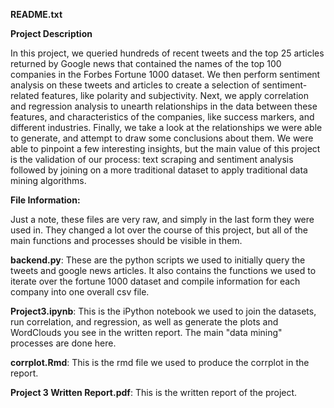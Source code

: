<b>README.txt</b>

<b>Project Description</b>

In this project, we queried hundreds of recent tweets and the top 25 articles returned by Google news that contained the names of the top 100 companies in the Forbes Fortune 1000 dataset. We then perform sentiment analysis on these tweets and articles to create a selection of sentiment-related features, like polarity and subjectivity. Next, we apply correlation and regression analysis to unearth relationships in the data between these features, and characteristics of the companies, like success markers, and different industries. Finally, we take a look at the relationships we were able to generate, and attempt to draw some conclusions about them. We were able to pinpoint a few interesting insights, but the main value of this project is the validation of our process: text scraping and sentiment analysis followed by joining on a more traditional dataset to apply traditional data mining algorithms.

<b>File Information:</b>

Just a note, these files are very raw, and simply in the last form they were used in. They changed a lot over the course of this project, but all of the main functions and processes should be visible in them.

<b>backend.py</b>: These are the python scripts we used to initially query the tweets and google news articles. It also contains the functions we used to iterate over the fortune 1000 dataset and compile information for each company into one overall csv file.

<b>Project3.ipynb</b>: This is the iPython notebook we used to join the datasets, run correlation, and regression, as well as generate the plots and WordClouds you see in the written report. The main "data mining" processes are done here.

<b>corrplot.Rmd</b>: This is the rmd file we used to produce the corrplot in the report.

<b>Project 3 Written Report.pdf</b>: This is the written report of the project.
